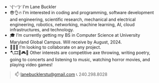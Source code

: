 - ◝(ᵔᵕᵔ)◜ I'm Lane Buckler
- 😎👌🔥 I’m interested in coding and programming, software development and engineering, scientific research, mechanical and electrical engineering, robotics, networking, machine learning, AI, cloud infrastructures, and technology. 
- 🎓 I’m currently getting my BS in Computer Science at University Maryland Global Campus. Will receive by August, 2024.
- 👩🏻‍💻 I’m looking to collaborate on any project.
- 🪓🎞️📝🎮🎶 Other interests are competitive axe throwing, writing poetry, going to concerts and listening to music, watching horror movies, and playing video games!

> 📫 lanebucklerstu@gmail.com
> 📞 240.298.8028
